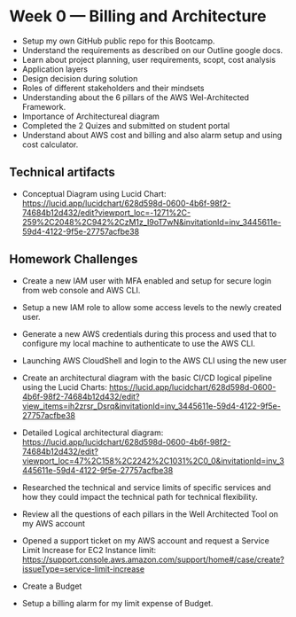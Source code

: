 # Week 0 — Billing and Architecture

- Setup my own GitHub public repo for this Bootcamp.
- Understand the requirements as described on our Outline google docs.
- Learn about project planning, user requirements, scopt, cost analysis
- Application layers
- Design decision during solution
- Roles of different stakeholders and their mindsets
- Understanding about the 6 pillars of the AWS Wel-Architected Framework.
- Importance of Architectureal diagram
- Completed the 2 Quizes and submitted on student portal
- Understand about AWS cost and billing and also alarm setup and using cost calculator.

## Technical artifacts

- Conceptual Diagram using Lucid Chart: https://lucid.app/lucidchart/628d598d-0600-4b6f-98f2-74684b12d432/edit?viewport_loc=-1271%2C-259%2C2048%2C942%2CzM1z_I9oT7wN&invitationId=inv_3445611e-59d4-4122-9f5e-27757acfbe38

## Homework Challenges

- Create a new IAM user with MFA enabled and setup for secure login from web console and AWS CLI.

- Setup a new IAM role to allow some access levels to the newly created user.

- Generate a new AWS credentials during this process and used that to configure my local machine to authenticate to use the AWS CLI.

- Launching AWS CloudShell and login to the AWS CLI using the new user

- Create an architectural diagram with the basic CI/CD logical pipeline using the Lucid Charts: https://lucid.app/lucidchart/628d598d-0600-4b6f-98f2-74684b12d432/edit?view_items=ih2zrsr_Dsrq&invitationId=inv_3445611e-59d4-4122-9f5e-27757acfbe38

- Detailed Logical architectural diagram: https://lucid.app/lucidchart/628d598d-0600-4b6f-98f2-74684b12d432/edit?viewport_loc=47%2C158%2C2242%2C1031%2C0_0&invitationId=inv_3445611e-59d4-4122-9f5e-27757acfbe38

- Researched the technical and service limits of specific services and how they could impact the technical path for technical flexibility. 

- Review all the questions of each pillars in the Well Architected Tool on my AWS account

- Opened a support ticket on my AWS account and request a Service Limit Increase for EC2 Instance limit: https://support.console.aws.amazon.com/support/home#/case/create?issueType=service-limit-increase

- Create a Budget

- Setup a billing alarm for my limit expense of Budget.
